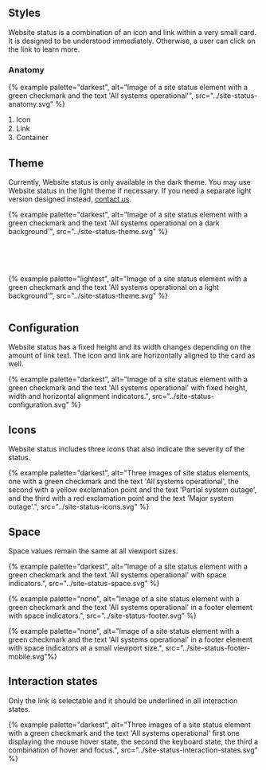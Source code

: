 <style>
  figure {
    margin: 0;
  }
  figcaption ol {
    font-size: var(--rh-font-size-body-text-sm, 0.875rem);
    font-weight: var(--rh-font-weight-body-text-regular, 400);
    line-height: var(--rh-line-height-heading, 1.3);
    padding-inline-start: var(--rh-space-lg, 16px);
  }
  figure .example {
    margin-bottom: var(--rh-space-lg, 16px);
  }

  figure .example + figcaption {
    margin-bottom: var(--rh-space-4xl, 64px);
  }

  .grid {
    display: grid;
    grid-template-columns: 1fr;
    gap: var(--rh-space-4xl, 64px);
  }

  .grid .example {
    width: 100%;
  }

  .grid .example + .example {
    margin-top: unset;
    margin-block-start: unset;
  }

  @media (min-width: 992px) {
    .grid {
      grid-template-columns: repeat(2, 1fr);
    }
  }
</style>

## Styles

Website status is a combination of an icon and link within a very small card. It is designed to be understood immediately. Otherwise, a user can click on the link to learn more.

### Anatomy

<figure>
  {% example palette="darkest", 
    alt="Image of a site status element with a green checkmark and the text 'All systems operational'",
    src="../site-status-anatomy.svg"
  %}
  <figcaption>
    <ol>
      <li>Icon</li>
      <li>Link</li>
      <li>Container</li>
    </ol>
  </figcaption>
</figure>

## Theme

Currently, Website status is only available in the dark theme. You may use Website status in the light theme if necessary. If you need a separate light version designed instead, [contact us](https://github.com/RedHat-UX/red-hat-design-system/discussions).


<div class="grid">
{% example palette="darkest", 
    alt="Image of a site status element with a green checkmark and the text 'All systems operational on a dark background'",
    src="../site-status-theme.svg"
  %}

{% example palette="lightest", 
    alt="Image of a site status element with a green checkmark and the text 'All systems operational on a light background'",
    src="../site-status-theme.svg"
  %}  
</div>

## Configuration

Website status has a fixed height and its width changes depending on the amount of link text. The icon and link are horizontally aligned to the card as well.

{% example palette="darkest", 
  alt="Image of a site status element with a green checkmark and the text 'All systems operational' with fixed height, width and horizontal alignment indicators.",
  src="../site-status-configuration.svg"
%}

## Icons

Website status includes three icons that also indicate the severity of the status.

{% example palette="darkest", 
  alt="Three images of site status elements, one with a green checkmark and the text 'All systems operational', the second with a yellow exclamation point and the text 'Partial system outage', and the third with a red exclamation point and the text 'Major system outage'.",
  src="../site-status-icons.svg" 
%}

## Space

Space values remain the same at all viewport sizes.

{% example palette="darkest", 
  alt="Image of a site status element with a green checkmark and the text 'All systems operational' with space indicators.",
  src="../site-status-space.svg"
%}

{% example palette="none", 
  alt="Image of a site status element with a green checkmark and the text 'All systems operational' in a footer element with space indicators.",
  src="../site-status-footer.svg"
%}

{% example palette="none", 
  alt="Image of a site status element with a green checkmark and the text 'All systems operational' in a footer element with space indicators at a small viewport size.",
  src="../site-status-footer-mobile.svg"%}


## Interaction states

Only the link is selectable and it should be underlined in all interaction states.

{% example palette="darkest", 
  alt="Three images of a site status element with a green checkmark and the text 'All systems operational' first one displaying the mouse hover state, the second the keyboard state, the third a combination of hover and focus.",
  src="../site-status-interaction-states.svg"
%}

